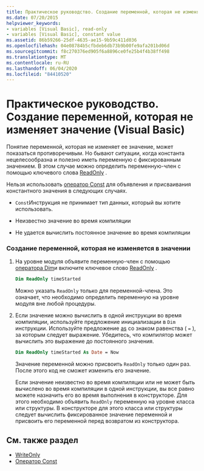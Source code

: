 ```yaml
---
title: Практическое руководство. Создание переменной, которая не изменяет значение
ms.date: 07/20/2015
helpviewer_keywords:
- variables [Visual Basic], read-only
- variables [Visual Basic], constant value
ms.assetid: 86b59266-25df-4635-ae15-9b59c411d036
ms.openlocfilehash: 04e08784b5cfbdeb6db73b9b00fe9afa201bd06d
ms.sourcegitcommit: f8c270376ed905f6a8896ce0fe25b4f4b38ff498
ms.translationtype: MT
ms.contentlocale: ru-RU
ms.lasthandoff: 06/04/2020
ms.locfileid: "84410520"
---
```

# <a name="how-to-create-a-variable-that-does-not-change-in-value-visual-basic"></a>Практическое руководство. Создание переменной, которая не изменяет значение (Visual Basic)

Понятие переменной, которая не изменяет ее значение, может показаться противоречивым. Но бывают ситуации, когда константа нецелесообразна и полезно иметь переменную с фиксированным значением. В этом случае можно определить переменную-член с помощью ключевого слова [ReadOnly](../../../language-reference/modifiers/readonly.md) .

Нельзя использовать [оператор Const](../../../language-reference/statements/const-statement.md) для объявления и присваивания константного значения в следующих случаях.

- `Const`Инструкция не принимает тип данных, который вы хотите использовать.

- Неизвестно значение во время компиляции

- Не удается вычислить постоянное значение во время компиляции

### <a name="to-create-a-variable-that-does-not-change-in-value"></a>Создание переменной, которая не изменяется в значении

1. На уровне модуля объявите переменную-член с помощью [оператора Dim](../../../language-reference/statements/dim-statement.md)и включите ключевое слово [ReadOnly](../../../language-reference/modifiers/readonly.md) .

    ```vb
    Dim ReadOnly timeStarted
    ```

    Можно указать `ReadOnly` только для переменной-члена. Это означает, что необходимо определить переменную на уровне модуля вне любой процедуры.

2. Если значение можно вычислить в одной инструкции во время компиляции, используйте предложение инициализации в `Dim` инструкции. Используйте предложение [as](../../../language-reference/statements/as-clause.md) со знаком равенства ( `=` ), за которым следует выражение. Убедитесь, что компилятор может вычислить это выражение до постоянного значения.

    ```vb
    Dim ReadOnly timeStarted As Date = Now
    ```

    Значение переменной можно присвоить `ReadOnly` только один раз. После этого код не сможет изменить его значение.

    Если значение неизвестно во время компиляции или не может быть вычислено во время компиляции в одной инструкции, вы все равно можете назначить его во время выполнения в конструкторе. Для этого необходимо объявить `ReadOnly` переменную на уровне класса или структуры. В конструкторе для этого класса или структуры следует вычислить фиксированное значение переменной и присвоить его переменной перед возвратом из конструктора.

## <a name="see-also"></a>См. также раздел

- [WriteOnly](../../../language-reference/modifiers/writeonly.md)
- [Оператор Const](../../../language-reference/statements/const-statement.md)
